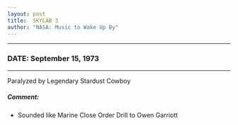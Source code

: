 ```yaml
---
layout: post
title:  SKYLAB 3
author: "NASA: Music to Wake Up By"
---
```


----
### DATE: September 15, 1973
----
Paralyzed by Legendary Stardust Cowboy

##### Comment:
* Sounded like Marine Close Order Drill to Owen Garriott
